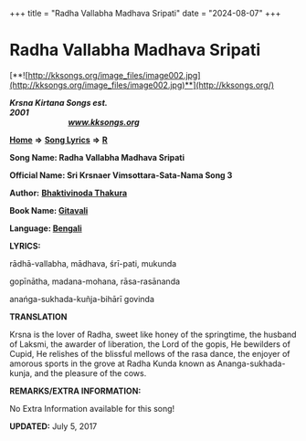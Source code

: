 +++
title = "Radha Vallabha Madhava Sripati"
date = "2024-08-07"
+++

# Radha Vallabha Madhava Sripati
[**![http://kksongs.org/image_files/image002.jpg](http://kksongs.org/image_files/image002.jpg)**](http://kksongs.org/)

**_Krsna Kirtana Songs est. 2001_**                                                                                                                                                 **_www.kksongs.org_**

**[Home](http://kksongs.org/)** **⇒** **[Song Lyrics](http://kksongs.org/lyrics.html)** **⇒** **[R](http://kksongs.org/songs/song_r.html)**

**Song Name: Radha Vallabha Madhava Sripati**

**Official Name: Sri Krsnaer Vimsottara-Sata-Nama Song 3**

**Author:** [**Bhaktivinoda Thakura**](http://kksongs.org/authors/list/bhaktivinoda.html)

**Book Name: [Gitavali](http://kksongs.org/authors/literature/gitavali.html)**

**Language: [Bengali](http://kksongs.org/language/list/bengali.html)**

**LYRICS:**

rādhā-vallabha, mādhava, śrī-pati, mukunda

gopīnātha, madana-mohana, rāsa-rasānanda

anańga-sukhada-kuñja-bihārī govinda

**TRANSLATION**

Krsna is the lover of Radha, sweet like honey of the springtime, the husband of Laksmi, the awarder of liberation, the Lord of the gopis, He bewilders of Cupid, He relishes of the blissful mellows of the rasa dance, the enjoyer of amorous sports in the grove at Radha Kunda known as Ananga-sukhada-kunja, and the pleasure of the cows.

**REMARKS/EXTRA INFORMATION:**

No Extra Information available for this song!

**UPDATED:** July 5, 2017